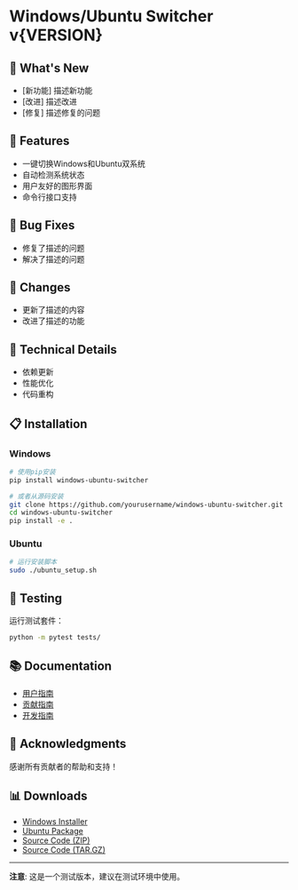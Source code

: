 # Windows/Ubuntu Switcher v{VERSION}

## 🎉 What's New

- [新功能] 描述新功能
- [改进] 描述改进
- [修复] 描述修复的问题

## 🚀 Features

- 一键切换Windows和Ubuntu双系统
- 自动检测系统状态
- 用户友好的图形界面
- 命令行接口支持

## 🐛 Bug Fixes

- 修复了描述的问题
- 解决了描述的问题

## 📝 Changes

- 更新了描述的内容
- 改进了描述的功能

## 🔧 Technical Details

- 依赖更新
- 性能优化
- 代码重构

## 📋 Installation

### Windows
```bash
# 使用pip安装
pip install windows-ubuntu-switcher

# 或者从源码安装
git clone https://github.com/yourusername/windows-ubuntu-switcher.git
cd windows-ubuntu-switcher
pip install -e .
```

### Ubuntu
```bash
# 运行安装脚本
sudo ./ubuntu_setup.sh
```

## 🧪 Testing

运行测试套件：
```bash
python -m pytest tests/
```

## 📚 Documentation

- [用户指南](https://github.com/yourusername/windows-ubuntu-switcher/blob/main/README.md)
- [贡献指南](https://github.com/yourusername/windows-ubuntu-switcher/blob/main/CONTRIBUTING.md)
- [开发指南](https://github.com/yourusername/windows-ubuntu-switcher/blob/main/DEVELOPGUIDE.md)

## 🙏 Acknowledgments

感谢所有贡献者的帮助和支持！

## 📊 Downloads

- [Windows Installer](link-to-windows-installer)
- [Ubuntu Package](link-to-ubuntu-package)
- [Source Code (ZIP)](link-to-source-zip)
- [Source Code (TAR.GZ)](link-to-source-targz)

---

**注意**: 这是一个测试版本，建议在测试环境中使用。
